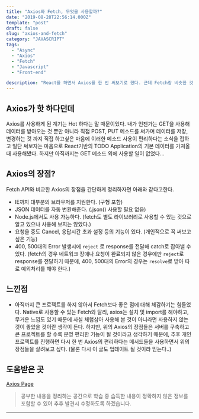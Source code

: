 ```yaml
---
title: "Axios와 Fetch, 무엇을 사용할까?"
date: "2019-08-28T22:56:14.000Z"
template: "post"
draft: false
slug: "axios-and-fetch"
category: "JAVASCRIPT"
tags:
  - "Async"
  - "Axios"
  - "Fetch"
  - "Javascript"
  - "Front-end"

description: "React를 하면서 Axios를 한 번 써보기로 했다. 근데 Fetch랑 비슷한 것 같은데...."
---
```


## Axios가 핫 하다던데

Axios를 사용하게 된 계기는 Hot 하다는 말 때문이었다. 내가 언젠가는 GET을 사용해 데이터를 받아오는 것 뿐만 아니라 직접 POST, PUT 메소드를 써가며 데이터를 저장, 변경하는 것 까지 직접 하고싶은 마음에 이러한 메소드 사용이 편리하다는 소식을 접하고 일단 써보자는 마음으로 React기반의 TODO Application의 기본 데이터를 가져올 때 사용해봤다. 하지만 아직까지는 GET 메소드 외에 사용할 일이 없었다...

## Axios의 장점?

Fetch API와 비교한 Axios의 장점을 간단하게 정리하자면 아래와 같다고한다.
- IE까지 대부분의 브라우저를 지원한다. (구형 포함)
- JSON 데이터를 자동 변환해준다. (.json() 사용할 필요 없음)
- Node.js에서도 사용 가능하다. (fetch도 별도 라이브러리로 사용할 수 있는 것으로 알고 있으나 사용해 보지는 않았다.)
- 요청을 중도 Cancel, 응답시간 초과 설정 등의 기능이 있다. (개인적으로 꼭 써보고 싶은 기능)
- 400, 500대의 Error 발생시에 `reject` 로 response를 전달해 catch로 잡아낼 수 있다. (fetch의 경우 네트워크 장애나 요청이 완료되지 않은 경우에만 `reject`로 response를 전달하기 때문에, 400, 500대의 Error의 경우는 `resolve`로 받아 따로 예외처리를 해야 한다.)

## 느낀점
- 아직까지 큰 프로젝트를 하지 않아서 Fetch보다 좋은 점에 대해 체감하기는 힘들었다. Native로 사용할 수 있는 Fetch와 달리, axios는 설치 및 import를 해야하고, 무거운 느낌도 있기 때문에 사실 체험삼아 사용해 본 것이 아니라면 사용하지 않는 것이 좋았을 것이란 생각이 든다. 하지만, 위의 Axios의 장점들은 서버를 구축하고 큰 프로젝트를 할 수록 분명 편리한 기능이 될 것이라고 생각하기 때문에, 추후 개인 프로젝트를 진행하면 다시 한 번 Axios의 편리하다는 메서드들을 사용하면서 위의 장점들을 살려보고 싶다. (물론 다시 이 글도 업데이트 될 것이라 믿는다..)

## 도움받은 곳
[Axios Page](https://github.com/axios/axios)  

> 공부한 내용을 정리하는 공간으로 학습 중 습득한 내용이 정확하지 않은 정보를 포함할 수 있어 추후 발견시 수정하도록 하겠습니다.

---